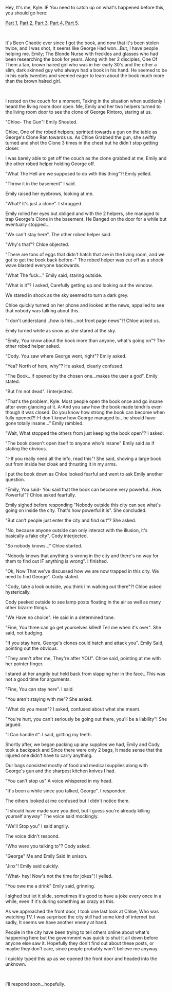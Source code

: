 Hey, It's me, Kyle. IF You need to catch up on what's happened before this, you should go here:

[Part 1](https://www.reddit.com/r/nosleep/comments/156ypar/i_stole_a_book_from_one_of_my_clients_it_drove_my/), [Part 2](https://www.reddit.com/r/nosleep/comments/15bpi9g/i_stole_a_book_from_one_of_my_clients_its_been/), [Part 3](https://www.reddit.com/r/nosleep/comments/15k7v1o/i_stole_a_book_from_one_of_my_clientsit_almost/), [Part 4](https://www.reddit.com/r/nosleep/comments/15tqwvo/i_stole_a_book_from_one_of_my_clientsits_creating/), [Part 5](https://www.reddit.com/r/nosleep/comments/15xkzyj/i_stole_a_book_from_one_of_my_clientsits_taken/).

&#x200B;

It's Been Chaotic ever since I got the book, and now that it's been stolen twice, and I was shot, It seems like George Had won...But, I have people helping me. Emily; The Blonde Nurse with freckles and glasses who had been researching the book for years. Along with her 2 disciples, One Of Them a tan, brown haired girl who was in her early 30's and the other a slim, dark skinned guy who always had a book in his hand. He seemed to be in his early twenties and seemed eager to learn about the book much more than the brown haired girl.

&#x200B;

I rested on the couch for a moment, Taking in the situation when suddenly I heard the living room door open. Me, Emily and her two helpers turned to the living room door to see the clone of George Rintoro, staring at us.

"Chloe- The Gun"! Emily Shouted.

Chloe, One of the robed helpers; sprinted towards a gun on the table as George's Clone Ran towards us. As Chloe Grabbed the gun, she swiftly turned and shot the Clone 3 times in the chest but he didn't stop getting closer.

I was barely able to get off the couch as the clone grabbed at me, Emily and the other robed helper holding George off.

"What The Hell are we supposed to do with this thing"?! Emily yelled.

"Throw it in the basement" I said.

Emily raised her eyebrows, looking at me.

"What? It's just a clone". I shrugged.

Emily rolled her eyes but obliged and with the 2 helpers, she managed to trap George's Clone in the basement. He Banged on the door for a while but eventually stopped...

"We can't stay here". The other robed helper said.

"Why's that"? Chloe objected.

"There are tons of eggs that didn't hatch that are in the living room, and we got to get the book back before-" The robed helper was cut off as a shock wave blasted everyone backwards.

"What The fuck..." Emily said, staring outside.

"What is it"? I asked, Carefully getting up and looking out the window.

We stared in shock as the sky seemed to turn a dark grey.

Chloe quickly turned on her phone and looked at the news, appalled to see that nobody was talking about this.

"I don't understand...how is this...not front page news"?! Chloe asked us.

Emily turned white as snow as she stared at the sky.

"Emily, You know about the book more than anyone, what's going on"? The other robed helper asked.

"Cody. You saw where George went, right"? Emily asked.

"Yea? North of here, why"? He asked, clearly confused.

"The Book...if opened by the chosen one...makes the user a god". Emily stated.

"But I'm not dead". I interjected.

"That's the problem, Kyle. Most people open the book once and go insane after even glancing at it. A-And you saw how the book made tendrils even though it was closed. Do you know how strong the book can become when fully opened?! I-I don't know how George managed to...he should have gone totally insane..." Emily rambled.

"Wait, What stopped the others from just keeping the book open"? I asked.

"The book doesn't open itself to anyone who's insane" Emily said as if stating the obvious.

"I-If you really need all the info, read this"! She said, shoving a large book out from inside her cloak and thrusting it in my arms.

I put the book down as Chloe looked fearful and went to ask Emily another question.

"Emily, You said- You said that the book can become very powerful...How Powerful"? Chloe asked fearfully.

Emily sighed before responding "Nobody outside this city can see what's going on inside the city. That's how powerful it is". She concluded.

"But can't people just enter the city and find out"? She asked.

"No, because anyone outside can only interact with the illusion, it's basically a fake city". Cody interjected.

"So nobody knows..." Chloe started.

"Nobody knows that anything is wrong in the city and there's no way for them to find out IF anything is wrong". I finished.

"Ok, Now That we've discussed how we are now trapped in this city. We need to find George". Cody stated.

"Cody, take a look outside, you think i'm walking out there"?! Chloe asked hysterically.

Cody peeked outside to see lamp posts floating in the air as well as many other bizarre things.

"We Have no choice". He said in a determined tone.

"Fine, You three can go get yourselves killed! Tell me when it's over". She said, not budging.

"If you stay here, George's clones could hatch and attack you". Emily Said, pointing out the obvious.

"They aren't after me, They're after YOU". Chloe said, pointing at me with her pointer finger.

I stared at her angrily but held back from slapping her in the face...This was not a good time for arguments.

"Fine, You can stay here". I said.

"You aren't staying with me"? She asked.

"What do you mean"? I asked, confused about what she meant.

"You're hurt, you can't seriously be going out there, you'll be a liability"! She argued.

"I Can handle it". I said, gritting my teeth.

Shortly after, we began packing up any supplies we had, Emily and Cody took a backpack and Since there were only 2 bags, It made sense that the injured one didn't have to carry anything.

Our bags consisted mostly of food and medical supplies along with George's gun and the sharpest kitchen knives I had.

"You can't stop us" A voice whispered in my head.

"It's been a while since you talked, George". I responded.

The others looked at me confused but I didn't notice them.

"I should have made sure you died, but I guess you're  already killing yourself anyway" The voice said mockingly.

"We'll Stop you" I said angrily.

The voice didn't respond.

"Who were you talking to"? Cody asked.

"George" Me and Emily Said In unison.

"Jinx"! Emily said quickly.

"What- hey! Now's not the time for jokes"! I yelled.

"You owe me a drink" Emily said, grinning.

I sighed but let it slide, sometimes it's good to have a joke every once in a while, even if it's during something as crazy as this.

As we approached the front door, I took one last look at Chloe, Who was watching TV. I was surprised the city still had some kind of internet but sadly, It seems we have another enemy at hand.

People in the city have been trying to tell others online about what's happening here but the government was quick to shut it all down before anyone else saw it. Hopefully they don't find out about these posts, or maybe they don't care, since people probably won't believe me anyway.

I quickly typed this up as we opened the front door and headed into the unknown.

&#x200B;

I'll respond soon...hopefully.